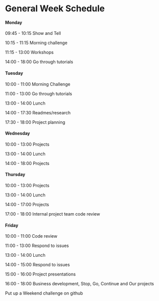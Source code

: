 # General Week Schedule


#### Monday

09:45 - 10:15 Show and Tell

10:15 - 11:15 Morning challenge

11:15 - 13:00 Workshops

14:00 - 18:00 Go through tutorials

#### Tuesday

10:00 - 11:00 Morning Challenge

11:00 - 13:00 Go through tutorials

13:00 - 14:00 Lunch

14:00 - 17:30  Readmes/research

17:30 - 18:00 Project planning

#### Wednesday

10:00 - 13:00 Projects

13:00 - 14:00 Lunch

14:00 - 18:00 Projects

#### Thursday

10:00 - 13:00 Projects

13:00 - 14:00 Lunch

14:00 - 17:00 Projects

17:00 - 18:00 Internal project team code review


#### Friday

10:00 - 11:00 Code review

11:00 - 13:00 Respond to issues

13:00 - 14:00 Lunch

14:00 - 15:00 Respond to issues

15:00 - 16:00 Project presentations

16:00 - 18:00 Business development, Stop, Go, Continue and Our projects

Put up a Weekend challenge on github
